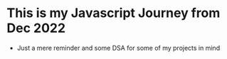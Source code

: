 # This is my Javascript Journey from Dec 2022
- Just a mere reminder and some DSA for some of my projects in mind